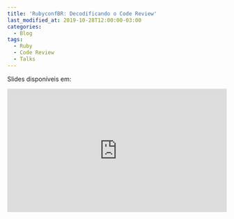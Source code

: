 ```yaml
---
title: 'RubyconfBR: Decodificando o Code Review'
last_modified_at: 2019-10-28T12:00:00-03:00
categories:
  - Blog
tags:
  - Ruby
  - Code Review
  - Talks
---
```


Slides disponíveis em:

<div style="left: 0; width: 100%; height: 0; position: relative; padding-bottom: 56.1972%;"><iframe src="https://speakerdeck.com/player/d427365970464235a79d8355e7956f44" style="border: 0; top: 0; left: 0; width: 100%; height: 100%; position: absolute;" allowfullscreen scrolling="no" allow="encrypted-media"></iframe></div>
